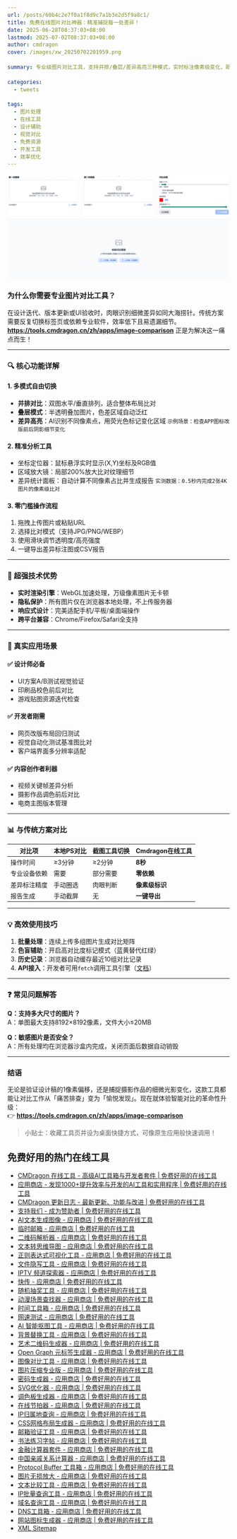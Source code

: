 ```yaml
---
url: /posts/60b4c2e7f0a1f8d9c7a1b3e2d5f9a8c1/
title: 免费在线图片对比神器：精准捕捉每一处差异！
date: 2025-06-28T08:37:03+08:00
lastmod: 2025-07-02T08:37:03+08:00
author: cmdragon
cover: /images/xw_20250702201959.png

summary: 专业级图片对比工具，支持并排/叠层/差异高亮三种模式，实时标注像素级变化，助设计师、开发者高效完成视觉校验！

categories:
  - tweets

tags:
  - 图片处理
  - 在线工具
  - 设计辅助
  - 视觉对比
  - 免费资源
  - 开发工具
  - 效率优化
---
```


![xw_20250702201959.png](/images/xw_20250702201959.png)

### 为什么你需要专业图片对比工具？

在设计迭代、版本更新或UI验收时，肉眼识别细微差异如同大海捞针。传统方案需要反复切换标签页或依赖专业软件，效率低下且易遗漏细节。
**https://tools.cmdragon.cn/zh/apps/image-comparison** 正是为解决这一痛点而生！

---

### 🔍 核心功能详解

#### 1. **多模式自由切换**

- **并排对比**：双图水平/垂直排列，适合整体布局比对
- **叠层模式**：半透明叠加图片，色差区域自动泛红
- **差异高亮**：AI识别不同像素点，用荧光色标记变化区域
  ```示例场景：检查APP图标改版前后阴影细节变化```

#### 2. **精准分析工具**

- 坐标定位器：鼠标悬浮实时显示(X,Y)坐标及RGB值
- 区域放大镜：局部200%放大比对纹理细节
- 差异统计面板：自动计算不同像素占比并生成报告
  ```实测数据：0.5秒内完成2张4K图片的像素级比对```

#### 3. **零门槛操作流程**

1. 拖拽上传图片或粘贴URL
2. 选择比对模式（支持JPG/PNG/WEBP）
3. 使用滑块调节透明度/高亮强度
4. 一键导出差异标注图或CSV报告

---

### 🚀 超强技术优势

- **实时渲染引擎**：WebGL加速处理，万级像素图片无卡顿
- **隐私保护**：所有图片仅在浏览器本地处理，不上传服务器
- **响应式设计**：完美适配手机/平板/桌面端操作
- **跨平台兼容**：Chrome/Firefox/Safari全支持

---

### 🌟 真实应用场景

#### ✅ 设计师必备

- UI方案A/B测试视觉验证
- 印刷品校色前后对比
- 游戏贴图资源迭代检查

#### ✅ 开发者刚需

- 网页改版布局回归测试
- 视觉自动化测试基准图比对
- 客户端界面多分辨率适配

#### ✅ 内容创作者利器

- 视频关键帧差异分析
- 摄影作品调色前后对比
- 电商主图版本管理

---

### 📊 与传统方案对比

| 对比项    | 本地PS对比 | 截图工具切换 | Cmdragon在线工具 |
|--------|--------|--------|--------------|
| 操作时间   | ≥3分钟   | ≥2分钟   | **8秒**       |
| 专业设备依赖 | 需要     | 部分需要   | **零依赖**      |
| 差异标注精度 | 手动圈选   | 肉眼判断   | **像素级标识**    |
| 报告生成   | 手动截屏   | 无      | **一键导出**     |

---

### 💡 高效使用技巧

1. **批量处理**：连续上传多组图片生成对比矩阵
2. **色盲辅助**：开启高对比度标记模式（蓝黄替代红绿）
3. **历史记录**：浏览器自动缓存最近10组对比记录
4. **API接入**：开发者可用`fetch`调用工具引擎（[文档](https://tools.cmdragon.cn/zh/docs/api-v1)）

---

### ❓ 常见问题解答

**Q：支持多大尺寸的图片？**  
A：单图最大支持8192×8192像素，文件大小≤20MB

**Q：敏感图片是否安全？**  
A：所有处理均在浏览器沙盒内完成，关闭页面后数据自动销毁

---

### 结语

无论是验证设计稿的1像素偏移，还是捕捉摄影作品的细微光影变化，这款工具都能让对比工作从「痛苦排查」变为「愉悦发现」。现在就体验智能对比的革命性升级：  
👉 **https://tools.cmdragon.cn/zh/apps/image-comparison**

> 小贴士：收藏工具页并设为桌面快捷方式，可像原生应用般快速调用！

## 免费好用的热门在线工具

- [CMDragon 在线工具 - 高级AI工具箱与开发者套件 | 免费好用的在线工具](https://tools.cmdragon.cn/zh)
- [应用商店 - 发现1000+提升效率与开发的AI工具和实用程序 | 免费好用的在线工具](https://tools.cmdragon.cn/zh/apps?category=trending)
- [CMDragon 更新日志 - 最新更新、功能与改进 | 免费好用的在线工具](https://tools.cmdragon.cn/zh/changelog)
- [支持我们 - 成为赞助者 | 免费好用的在线工具](https://tools.cmdragon.cn/zh/sponsor)
- [AI文本生成图像 - 应用商店 | 免费好用的在线工具](https://tools.cmdragon.cn/zh/apps/text-to-image-ai)
- [临时邮箱 - 应用商店 | 免费好用的在线工具](https://tools.cmdragon.cn/zh/apps/temp-email)
- [二维码解析器 - 应用商店 | 免费好用的在线工具](https://tools.cmdragon.cn/zh/apps/qrcode-parser)
- [文本转思维导图 - 应用商店 | 免费好用的在线工具](https://tools.cmdragon.cn/zh/apps/text-to-mindmap)
- [正则表达式可视化工具 - 应用商店 | 免费好用的在线工具](https://tools.cmdragon.cn/zh/apps/regex-visualizer)
- [文件隐写工具 - 应用商店 | 免费好用的在线工具](https://tools.cmdragon.cn/zh/apps/steganography-tool)
- [IPTV 频道探索器 - 应用商店 | 免费好用的在线工具](https://tools.cmdragon.cn/zh/apps/iptv-explorer)
- [快传 - 应用商店 | 免费好用的在线工具](https://tools.cmdragon.cn/zh/apps/snapdrop)
- [随机抽奖工具 - 应用商店 | 免费好用的在线工具](https://tools.cmdragon.cn/zh/apps/lucky-draw)
- [动漫场景查找器 - 应用商店 | 免费好用的在线工具](https://tools.cmdragon.cn/zh/apps/anime-scene-finder)
- [时间工具箱 - 应用商店 | 免费好用的在线工具](https://tools.cmdragon.cn/zh/apps/time-toolkit)
- [网速测试 - 应用商店 | 免费好用的在线工具](https://tools.cmdragon.cn/zh/apps/speed-test)
- [AI 智能抠图工具 - 应用商店 | 免费好用的在线工具](https://tools.cmdragon.cn/zh/apps/background-remover)
- [背景替换工具 - 应用商店 | 免费好用的在线工具](https://tools.cmdragon.cn/zh/apps/background-replacer)
- [艺术二维码生成器 - 应用商店 | 免费好用的在线工具](https://tools.cmdragon.cn/zh/apps/artistic-qrcode)
- [Open Graph 元标签生成器 - 应用商店 | 免费好用的在线工具](https://tools.cmdragon.cn/zh/apps/open-graph-generator)
- [图像对比工具 - 应用商店 | 免费好用的在线工具](https://tools.cmdragon.cn/zh/apps/image-comparison)
- [图片压缩专业版 - 应用商店 | 免费好用的在线工具](https://tools.cmdragon.cn/zh/apps/image-compressor)
- [密码生成器 - 应用商店 | 免费好用的在线工具](https://tools.cmdragon.cn/zh/apps/password-generator)
- [SVG优化器 - 应用商店 | 免费好用的在线工具](https://tools.cmdragon.cn/zh/apps/svg-optimizer)
- [调色板生成器 - 应用商店 | 免费好用的在线工具](https://tools.cmdragon.cn/zh/apps/color-palette)
- [在线节拍器 - 应用商店 | 免费好用的在线工具](https://tools.cmdragon.cn/zh/apps/online-metronome)
- [IP归属地查询 - 应用商店 | 免费好用的在线工具](https://tools.cmdragon.cn/zh/apps/ip-geolocation)
- [CSS网格布局生成器 - 应用商店 | 免费好用的在线工具](https://tools.cmdragon.cn/zh/apps/css-grid-layout)
- [邮箱验证工具 - 应用商店 | 免费好用的在线工具](https://tools.cmdragon.cn/zh/apps/email-validator)
- [书法练习字帖 - 应用商店 | 免费好用的在线工具](https://tools.cmdragon.cn/zh/apps/calligraphy-practice)
- [金融计算器套件 - 应用商店 | 免费好用的在线工具](https://tools.cmdragon.cn/zh/apps/finance-calculator-suite)
- [中国亲戚关系计算器 - 应用商店 | 免费好用的在线工具](https://tools.cmdragon.cn/zh/apps/chinese-kinship-calculator)
- [Protocol Buffer 工具箱 - 应用商店 | 免费好用的在线工具](https://tools.cmdragon.cn/zh/apps/protobuf-toolkit)
- [图片无损放大 - 应用商店 | 免费好用的在线工具](https://tools.cmdragon.cn/zh/apps/image-upscaler)
- [文本比较工具 - 应用商店 | 免费好用的在线工具](https://tools.cmdragon.cn/zh/apps/text-compare)
- [IP批量查询工具 - 应用商店 | 免费好用的在线工具](https://tools.cmdragon.cn/zh/apps/ip-batch-lookup)
- [域名查询工具 - 应用商店 | 免费好用的在线工具](https://tools.cmdragon.cn/zh/apps/domain-finder)
- [DNS工具箱 - 应用商店 | 免费好用的在线工具](https://tools.cmdragon.cn/zh/apps/dns-toolkit)
- [网站图标生成器 - 应用商店 | 免费好用的在线工具](https://tools.cmdragon.cn/zh/apps/favicon-generator)
- [XML Sitemap](https://tools.cmdragon.cn/sitemap_index.xml)
